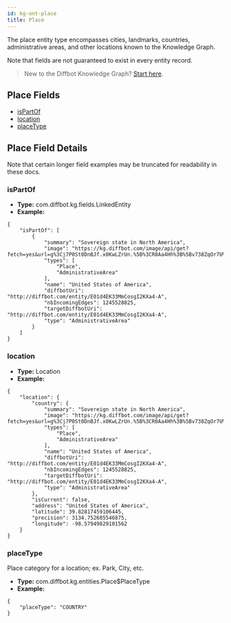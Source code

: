 ```yaml
---
id: kg-ont-place
title: Place
---
```


The place entity type encompasses cities, landmarks, countries, administrative areas, and other locations known to the Knowledge Graph. 

Note that fields are not guaranteed to exist in every entity record.

>New to the Diffbot Knowledge Graph? [Start here](dql-quickstart).

## Place Fields
* [isPartOf](#ispartof) 
* [location](#location) 
* [placeType](#placetype) 

## Place Field Details
Note that certain longer field examples may be truncated for readability in these docs. 

### isPartOf
  
* **Type:** com.diffbot.kg.fields.LinkedEntity
* **Example:**
```
{
	"isPartOf": [
		{
			"summary": "Sovereign state in North America",
			"image": "https://kg.diffbot.com/image/api/get?fetch=yes&url=g%3Cj7P0St0DnBJf.x0KwLZrUn.%5B%3CR0Aa4Hh%3B%5Bv738ZqOr7U%3FfvEQ%3El%601Nw%7BM0Bf7hu7z%3FRe9s4XwGXedrKUAN%28%3D%5ECHnM%60%29.%7BOV",
			"types": [
				"Place",
				"AdministrativeArea"
			],
			"name": "United States of America",
			"diffbotUri": "http://diffbot.com/entity/E01d4EK33MmCosgI2KXa4-A",
			"nbIncomingEdges": 1245528825,
			"targetDiffbotUri": "http://diffbot.com/entity/E01d4EK33MmCosgI2KXa4-A",
			"type": "AdministrativeArea"
		}
	]
}
```
### location
  
* **Type:** Location
* **Example:**
```
{
	"location": {
		"country": {
			"summary": "Sovereign state in North America",
			"image": "https://kg.diffbot.com/image/api/get?fetch=yes&url=g%3Cj7P0St0DnBJf.x0KwLZrUn.%5B%3CR0Aa4Hh%3B%5Bv738ZqOr7U%3FfvEQ%3El%601Nw%7BM0Bf7hu7z%3FRe9s4XwGXedrKUAN%28%3D%5ECHnM%60%29.%7BOV",
			"types": [
				"Place",
				"AdministrativeArea"
			],
			"name": "United States of America",
			"diffbotUri": "http://diffbot.com/entity/E01d4EK33MmCosgI2KXa4-A",
			"nbIncomingEdges": 1245528825,
			"targetDiffbotUri": "http://diffbot.com/entity/E01d4EK33MmCosgI2KXa4-A",
			"type": "AdministrativeArea"
		},
		"isCurrent": false,
		"address": "United States of America",
		"latitude": 39.82817459106445,
		"precision": 3134.752685546875,
		"longitude": -98.57949829101562
	}
}
```
### placeType
  Place category for a location; ex. Park, City, etc.
* **Type:** com.diffbot.kg.entities.Place$PlaceType
* **Example:**
```
{
	"placeType": "COUNTRY"
}
```
